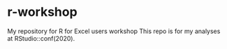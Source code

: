# r-workshop
My repository for R for Excel users workshop
This repo is for my analyses at RStudio::conf(2020).
